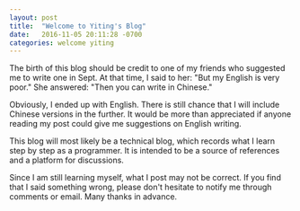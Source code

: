 ```yaml
---
layout: post
title:  "Welcome to Yiting's Blog"
date:   2016-11-05 20:11:28 -0700
categories: welcome yiting
---
```


The birth of this blog should be credit to one of my friends who suggested me to write one in Sept. At that time, I said to her: "But my English is very poor." She answered: "Then you can write in Chinese."

Obviously, I ended up with English. There is still chance that I will include Chinese versions in the further. It would be more than appreciated if anyone reading my post could give me suggestions on English writing. 

This blog will most likely be a technical blog, which records what I learn step by step as a programmer. It is intended to be a source of references and a platform for discussions. 

Since I am still learning myself, what I post may not be correct. If you find that I said something wrong, please don't hesitate to notify me through comments or email. Many thanks in advance.





